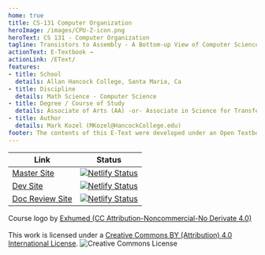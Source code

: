 ```yaml
---
home: true
title: CS-131 Computer Organization
heroImage: /images/CPU-Z-icon.png
heroText: CS 131 - Computer Organization
tagline: Transistors to Assembly - A Bottom-up View of Computer Science
actionText: E-Textbook →
actionLink: /EText/
features:
- title: School
  details: Allan Hancock College, Santa Maria, Ca
- title: Discipline
  details: Math Science - Computer Science
- title: Degree / Course of Study
  details: Associate of Arts (AA) -or- Associate in Science for Transfer
- title: Author
  details: Mark Kozel (MKozel@HancockCollege.edu)
footer: The contents of this E-Text were developed under an Open Textbooks Pilot grant from the Fund for the Improvement of Postsecondary Education (FIPSE), U.S. Department of Education. However, those contents do not necessarily represent the policy of the Department of Education, and you should not assume endorsement by the Federal Government.
---
```


|Link|Status|
|-|-|
|[Master Site](https://comp-org-etext.netlify.app/)|[![Netlify Status](https://api.netlify.com/api/v1/badges/f3989d12-377f-4c71-9d7f-9970711129b9/deploy-status)](https://app.netlify.com/sites/comp-org-etext/deploys)|
|[Dev Site](https://comp-org-etext-dev.netlify.app/)|[![Netlify Status](https://api.netlify.com/api/v1/badges/c805c9e1-1cb6-443b-b135-44b21528c680/deploy-status)](https://app.netlify.com/sites/comp-org-etext-dev/deploys)|
|[Doc Review Site](https://comp-org-etext-doc-review.netlify.app/)|[![Netlify Status](https://api.netlify.com/api/v1/badges/924c0833-cb75-495d-b875-f49bcf844bc7/deploy-status)](https://app.netlify.com/sites/comp-org-etext-doc-review/deploys)|

Course logo by <a rel="license" href="http://3xhumed.deviantart.com/">Exhumed (CC Attribution-Noncommercial-No Derivate 4.0)</a>
<br>
<a rel="license" href="https://creativecommons.org/licenses/by/4.0/"></a><br />This work is licensed under a <a rel="license" href="https://creativecommons.org/licenses/by/4.0/">Creative Commons BY (Attribution) 4.0 International License</a>.
<img alt="Creative Commons License" style="border-width:0" src="https://licensebuttons.net/l/by/4.0/88x31.png" />